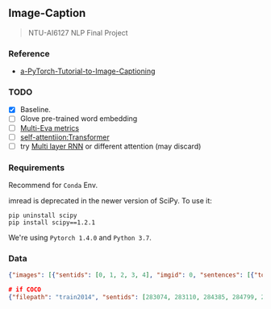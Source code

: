 ## Image-Caption

> NTU-AI6127 NLP Final Project

### Reference

* [a-PyTorch-Tutorial-to-Image-Captioning](https://github.com/sgrvinod/a-PyTorch-Tutorial-to-Image-Captioning)

### TODO

- [x] Baseline.
- [ ]  Glove pre-trained word embedding
- [ ] [Multi-Eva metrics](https://github.com/tylin/coco-caption)
- [ ] [self-attentiion:Transformer](https://github.com/huggingface/transformers)
- [ ] try [Multi layer RNN](https://github.com/sgrvinod/a-PyTorch-Tutorial-to-Image-Captioning/pull/79) or different attention (may discard)

### Requirements

Recommend for `Conda` Env.

imread is deprecated in the newer version of SciPy. To use it:

```shell
pip uninstall scipy
pip install scipy==1.2.1
```

We're using `Pytorch 1.4.0` and `Python 3.7`.

### Data

```json
{"images": [{"sentids": [0, 1, 2, 3, 4], "imgid": 0, "sentences": [{"tokens": ["a", "black", "dog", "is", "running", "after", "a", "white", "dog", "in", "the", "snow"], "raw": "A black dog is running after a white dog in the snow .", "imgid": 0, "sentid": 0}, {"tokens": ["black", "dog", "chasing", "brown", "dog", "through", "snow"], "raw": "Black dog chasing brown dog through snow", "imgid": 0, "sentid": 1}, {"tokens": ["two", "dogs", "chase", "each", "other", "across", "the", "snowy", "ground"], "raw": "Two dogs chase each other across the snowy ground .", "imgid": 0, "sentid": 2}, {"tokens": ["two", "dogs", "play", "together", "in", "the", "snow"], "raw": "Two dogs play together in the snow .", "imgid": 0, "sentid": 3}, {"tokens": ["two", "dogs", "running", "through", "a", "low", "lying", "body", "of", "water"], "raw": "Two dogs running through a low lying body of water .", "imgid": 0, "sentid": 4}], "split": "train", "filename": "2513260012_03d33305cf.jpg"}, {"sentids": [5, 6, 7, 8, 9], ...}, {}, {}, ...
```

```json
# if COCO
{"filepath": "train2014", "sentids": [283074, 283110, 284385, 284799, 285885], "filename": "COCO_train2014_000000537772.jpg", "imgid": 116634, "split": "train", "sentences": [{"tokens": ["a", "white", "car", "has", "stopped", "in", "front", "of", "a", "white", "truck"], "raw": "A white car has stopped in front of a white truck", "imgid": 116634, "sentid": 283074}, {"tokens": ["unloaded", "flat", "bed", "truck", "and", "car", "stopped", "in", "parking", "lot"], "raw": "Unloaded flat bed truck and car stopped in parking lot.", "imgid": 116634, "sentid": 283110}, {"tokens": ["a", "truck", "faces", "a", "car", "in", "front", "of", "a", "house"], "raw": "A truck faces a car in front of a house.", "imgid": 116634, "sentid": 284385}, {"tokens": ["a", "flatbed", "semi", "facing", "a", "car", "in", "front", "of", "a", "house"], "raw": "A flatbed semi facing a car in front of a house.", "imgid": 116634, "sentid": 284799}, {"tokens": ["a", "tractor", "trailer", "and", "a", "white", "car", "facing", "each", "other"], "raw": "a tractor trailer and a white car facing each other", "imgid": 116634, "sentid": 285885}], "cocoid": 537772},
```

